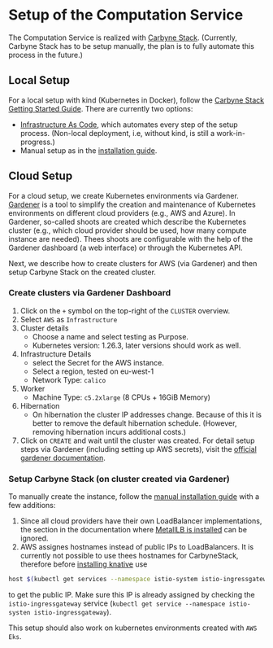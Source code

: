 # Setup of the Computation Service
The Computation Service is realized with [Carbyne Stack](https://carbynestack.io).
(Currently, Carbyne Stack has to be setup manually, the plan is to fully automate this process in the future.)

## Local Setup
For a local setup with kind (Kubernetes in Docker), follow the [Carbyne Stack Getting Started Guide](https://carbynestack.io/getting-started).
There are currently two options:
- [Infrastructure As Code](https://carbynestack.io/getting-started/deployment/infrastructure-as-code/#stacks), which automates every step of the setup process. (Non-local deployment, i.e, without kind, is still a work-in-progress.)
- Manual setup as in the [installation guide](https://carbynestack.io/getting-started/deployment/manual/).

## Cloud Setup
For a cloud setup, we create Kubernetes environments via Gardener.
[Gardener](https://github.com/gardener/gardener) is a tool to simplify the creation and maintenance of Kubernetes environments on different cloud providers (e.g., AWS and Azure).
In Gardener, so-called shoots are created which describe the Kubernetes cluster (e.g., which cloud provider should be used, how many compute instance are needed). Thees shoots are configurable with the help of the Gardener dashboard (a web interface) or through the Kubernetes API.

Next, we describe how to create clusters for AWS (via Gardener) and then setup Carbyne Stack on the created cluster.

### Create clusters via Gardener Dashboard
1. Click on the `+` symbol on the top-right of the `CLUSTER` overview.
2. Select `AWS` as `Infrastructure`
3. Cluster details
    * Choose a name and select testing as Purpose.
    * Kubernetes version: 1.26.3, later versions should work as well.
4. Infrastructure Details
    * select the Secret for the AWS instance.
    * Select a region, tested on eu-west-1
    * Network Type: `calico`
5. Worker
    * Machine Type: `c5.2xlarge` (8 CPUs + 16GiB Memory)
6. Hibernation
    * On hibernation the cluster IP addresses change. Because of this it is better to remove the default hibernation schedule. (However, removing hibernation incurs additional costs.)
7. Click on `CREATE` and wait until the cluster was created.
For detail setup steps via Gardener (including setting up AWS secrets), visit the [official gardener documentation](https://github.com/gardener/gardener-extension-provider-aws/blob/master/docs/tutorials/kubernetes-cluster-on-aws-with-gardener/kubernetes-cluster-on-aws-with-gardener.md).

### Setup Carbyne Stack (on cluster created via Gardener)
To manually create the instance, follow the [manual installation guide](https://carbynestack.io/getting-started/deployment/manual/) with a few additions:
1. Since all cloud providers have their own LoadBalancer implementations, the section in the documentation where [MetallLB is installed](https://carbynestack.io/getting-started/deployment/manual/platform-setup/#metallb) can be ignored.
2. AWS assignes hostnames instead of public IPs to LoadBalancers. It is currently not possible to use thees hostnames for CarbyneStack, therefore before [installing knative](https://carbynestack.io/getting-started/deployment/manual/platform-setup/#knative) use
```bash
host $(kubectl get services --namespace istio-system istio-ingressgateway --output jsonpath='{.status.loadBalancer.ingress[0].hostname}') | head -n 1 | awk "{print \$NF}"
```
to get the public IP. Make sure this IP is already assigned by checking the `istio-ingressgateway` service (`kubectl get service --namespace istio-systen istio-ingressgateway`).

This setup should also work on kubernetes environments created with `AWS Eks`.